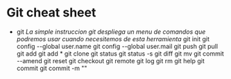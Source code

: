 # Git cheat sheet

* git
*La simple instruccion git despliega un menu de comandos que podremos usar cuando*
*necesitemos de esta herramienta*
git init
git config --global user.name
git config --global user.mail
git push
git pull
git add
git add *
git clone
git status
git status -s
git diff
git mv
git commit --amend
git reset
git checkout
git remote
git log
git rm
git help
git commit
git commit -m ""

